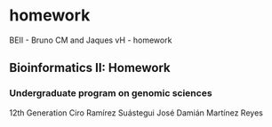 # homework
BEII - Bruno CM and Jaques vH - homework

## Bioinformatics II: Homework

### Undergraduate program on genomic sciences
12th Generation
Ciro Ramírez Suástegui
José Damián Martínez Reyes
